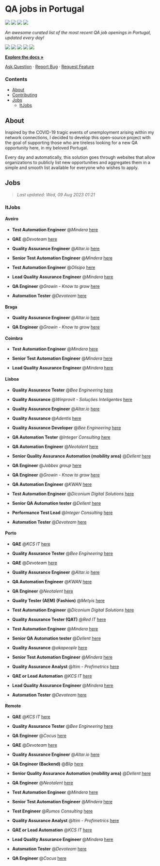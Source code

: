 QA jobs in Portugal
========================

![](https://img.shields.io/static/v1?label=%F0%9F%8C%9F&message=If%20Useful&color=BC4E99)
[![](https://img.shields.io/github/stars/sergiomartins8/qa-jobs-in-portugal)](https://github.com/sergiomartins8/qa-jobs-in-portugal/stargazers)
[![](https://img.shields.io/github/forks/sergiomartins8/qa-jobs-in-portugal)](https://github.com/sergiomartins8/qa-jobs-in-portugal/network/members)
[![](https://img.shields.io/badge/-sergiomartins8-blue?logo=Linkedin&logoColor=white)](https://www.linkedin.com/in/sergiomartins8/)

_An awesome curated list of the most recent QA job openings in Portugal, updated every day!_

[![](https://img.shields.io/github/v/release/sergiomartins8/qa-jobs-in-portugal)](https://github.com/sergiomartins8/qa-jobs-in-portugal/releases)
[![](https://github.com/sergiomartins8/qa-jobs-in-portugal/workflows/release/badge.svg)](https://github.com/sergiomartins8/qa-jobs-in-portugal/actions?query=workflow%3Arelease)
[![](https://img.shields.io/github/issues/sergiomartins8/qa-jobs-in-portugal)](https://github.com/sergiomartins8/qa-jobs-in-portugal/issues)
[![](https://img.shields.io/github/contributors/sergiomartins8/qa-jobs-in-portugal)](https://github.com/sergiomartins8/qa-jobs-in-portugal/graphs/contributors)
[![](https://img.shields.io/github/license/sergiomartins8/qa-jobs-in-portugal)](https://github.com/sergiomartins8/qa-jobs-in-portugal/blob/master/LICENSE)

**[Explore the docs »](https://github.com/sergiomartins8/qa-jobs-in-portugal/blob/master/docs/DOCUMENTATION.md)**

[Ask Question](https://github.com/sergiomartins8/qa-jobs-in-portugal/issues) 
·
[Report Bug](https://github.com/sergiomartins8/qa-jobs-in-portugal/issues)
·
[Request Feature](https://github.com/sergiomartins8/qa-jobs-in-portugal/issues)

### Contents
* [About](#about)
* [Contributing](https://github.com/sergiomartins8/qa-jobs-in-portugal/blob/master/docs/CONTRIBUTING.md)
* [Jobs](#jobs)
  * [ItJobs](#itjobs)

## About
Inspired by the COVID-19 tragic events of unemployment arising within my network connections, I decided to develop this open-source project with the goal of supporting those who are tireless looking for a new QA opportunity here, in my beloved Portugal.

Every day and automatically, this solution goes through websites that allow organizations to publicly list new opportunities and aggregates them in a simple and smooth list available for everyone who wishes to apply.

Jobs
---------

> _Last updated: Wed, 09 Aug 2023 01:21_

### ItJobs

#### Aveiro

- **Test Automation Engineer** @_Mindera_ [here](https://www.itjobs.pt/oferta/466275/test-automation-engineer)


- **QAE** @_Devoteam_ [here](https://www.itjobs.pt/oferta/466987/qae)


- **Quality Assurance Engineer** @_Altar.io_ [here](https://www.itjobs.pt/oferta/466193/quality-assurance-engineer)


- **Senior Test Automation Engineer** @_Mindera_ [here](https://www.itjobs.pt/oferta/467415/senior-test-automation-engineer)


- **Test Automation Engineer** @_Olisipo_ [here](https://www.itjobs.pt/oferta/466949/test-automation-engineer)


- **Lead Quality Assurance Engineer** @_Mindera_ [here](https://www.itjobs.pt/oferta/467419/lead-quality-assurance-engineer)


- **QA Engineer** @_Growin - Know to grow_ [here](https://www.itjobs.pt/oferta/465433/qa-engineer)


- **Automation Tester** @_Devoteam_ [here](https://www.itjobs.pt/oferta/465085/automation-tester)

#### Braga

- **Quality Assurance Engineer** @_Altar.io_ [here](https://www.itjobs.pt/oferta/466193/quality-assurance-engineer)


- **QA Engineer** @_Growin - Know to grow_ [here](https://www.itjobs.pt/oferta/465433/qa-engineer)

#### Coimbra

- **Test Automation Engineer** @_Mindera_ [here](https://www.itjobs.pt/oferta/466275/test-automation-engineer)


- **Senior Test Automation Engineer** @_Mindera_ [here](https://www.itjobs.pt/oferta/467415/senior-test-automation-engineer)


- **Lead Quality Assurance Engineer** @_Mindera_ [here](https://www.itjobs.pt/oferta/467419/lead-quality-assurance-engineer)

#### Lisboa

- **Quality Assurance Tester** @_Bee Engineering_ [here](https://www.itjobs.pt/oferta/465989/quality-assurance-tester)


- **Quality Assurance** @_Winprovit - Soluções Inteligentes_ [here](https://www.itjobs.pt/oferta/465926/quality-assurance)


- **Quality Assurance Engineer** @_Altar.io_ [here](https://www.itjobs.pt/oferta/466193/quality-assurance-engineer)


- **Quality Assurance** @_Adentis_ [here](https://www.itjobs.pt/oferta/465791/quality-assurance)


- **Quality Assurance Developer** @_Bee Engineering_ [here](https://www.itjobs.pt/oferta/467328/quality-assurance-developer)


- **QA Automation Tester** @_Integer Consulting_ [here](https://www.itjobs.pt/oferta/466719/qa-automation-tester-lisbon)


- **QA Automation Engineer** @_Neotalent_ [here](https://www.itjobs.pt/oferta/466285/qa-automation-engineer)


- **Senior Quality Assurance Automation (mobility area)** @_Dellent_ [here](https://www.itjobs.pt/oferta/465374/senior-quality-assurance-automation-mobility-area)


- **QA Engineer** @_Jobbex group_ [here](https://www.itjobs.pt/oferta/467141/qa-engineer)


- **QA Engineer** @_Growin - Know to grow_ [here](https://www.itjobs.pt/oferta/465433/qa-engineer)


- **QA Automation Engineer** @_KWAN_ [here](https://www.itjobs.pt/oferta/467229/qa-automation-engineer)


- **Test Automation Engineer** @_Diconium Digital Solutions_ [here](https://www.itjobs.pt/oferta/465737/test-automation-engineer)


- **Senior QA Automation tester** @_Dellent_ [here](https://www.itjobs.pt/oferta/465161/senior-qa-automation-tester)


- **Performance Test Lead** @_Integer Consulting_ [here](https://www.itjobs.pt/oferta/466424/performance-test-lead)


- **Automation Tester** @_Devoteam_ [here](https://www.itjobs.pt/oferta/465085/automation-tester)

#### Porto

- **QAE** @_KCS IT_ [here](https://www.itjobs.pt/oferta/466522/qae)


- **Quality Assurance Tester** @_Bee Engineering_ [here](https://www.itjobs.pt/oferta/465989/quality-assurance-tester)


- **QAE** @_Devoteam_ [here](https://www.itjobs.pt/oferta/466987/qae)


- **Quality Assurance Engineer** @_Altar.io_ [here](https://www.itjobs.pt/oferta/466193/quality-assurance-engineer)


- **QA Automation Engineer** @_KWAN_ [here](https://www.itjobs.pt/oferta/467229/qa-automation-engineer)


- **QA Engineer** @_Neotalent_ [here](https://www.itjobs.pt/oferta/465621/qa-engineer)


- **Quality Tester (AEM) (Fashion)** @_Metyis_ [here](https://www.itjobs.pt/oferta/466090/quality-tester-aem)


- **Test Automation Engineer** @_Diconium Digital Solutions_ [here](https://www.itjobs.pt/oferta/465737/test-automation-engineer)


- **Quality Assurance Tester (QAT)** @_Red IT_ [here](https://www.itjobs.pt/oferta/465702/quality-assurance-tester-qat-opo)


- **Test Automation Engineer** @_Mindera_ [here](https://www.itjobs.pt/oferta/466275/test-automation-engineer)


- **Senior QA Automation tester** @_Dellent_ [here](https://www.itjobs.pt/oferta/465161/senior-qa-automation-tester)


- **Quality Assurance** @_akapeople_ [here](https://www.itjobs.pt/oferta/467058/quality-assurance-m-f)


- **Senior Test Automation Engineer** @_Mindera_ [here](https://www.itjobs.pt/oferta/467415/senior-test-automation-engineer)


- **Quality Assurance Analyst** @_Itim - Profimetrics_ [here](https://www.itjobs.pt/oferta/466009/quality-assurance-analyst)


- **QAE or Lead Automation** @_KCS IT_ [here](https://www.itjobs.pt/oferta/466538/qae-or-lead-automation)


- **Lead Quality Assurance Engineer** @_Mindera_ [here](https://www.itjobs.pt/oferta/467419/lead-quality-assurance-engineer)


- **Automation Tester** @_Devoteam_ [here](https://www.itjobs.pt/oferta/465085/automation-tester)

#### Remote

- **QAE** @_KCS IT_ [here](https://www.itjobs.pt/oferta/466522/qae)


- **Quality Assurance Tester** @_Bee Engineering_ [here](https://www.itjobs.pt/oferta/465989/quality-assurance-tester)


- **QA Engineer** @_Cocus_ [here](https://www.itjobs.pt/oferta/465643/qa-engineer)


- **QAE** @_Devoteam_ [here](https://www.itjobs.pt/oferta/466987/qae)


- **Quality Assurance Engineer** @_Altar.io_ [here](https://www.itjobs.pt/oferta/466193/quality-assurance-engineer)


- **QA Engineer (Backend)** @_Blip_ [here](https://www.itjobs.pt/oferta/467162/qa-engineer-backend)


- **Senior Quality Assurance Automation (mobility area)** @_Dellent_ [here](https://www.itjobs.pt/oferta/465374/senior-quality-assurance-automation-mobility-area)


- **QA Engineer** @_Neotalent_ [here](https://www.itjobs.pt/oferta/465621/qa-engineer)


- **Test Automation Engineer** @_Mindera_ [here](https://www.itjobs.pt/oferta/466275/test-automation-engineer)


- **Senior Test Automation Engineer** @_Mindera_ [here](https://www.itjobs.pt/oferta/467415/senior-test-automation-engineer)


- **Test Engineer** @_Rumos Consulting_ [here](https://www.itjobs.pt/oferta/465585/test-engineer)


- **Quality Assurance Analyst** @_Itim - Profimetrics_ [here](https://www.itjobs.pt/oferta/466009/quality-assurance-analyst)


- **QAE or Lead Automation** @_KCS IT_ [here](https://www.itjobs.pt/oferta/466538/qae-or-lead-automation)


- **Lead Quality Assurance Engineer** @_Mindera_ [here](https://www.itjobs.pt/oferta/467419/lead-quality-assurance-engineer)


- **Automation Tester** @_Devoteam_ [here](https://www.itjobs.pt/oferta/465085/automation-tester)


- **QA Engineer** @_Cocus_ [here](https://www.itjobs.pt/oferta/466350/qa-engineer)

